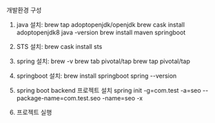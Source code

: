 개발환경 구성
1. java 설치: 
    brew tap adoptopenjdk/openjdk
    brew cask install adoptopenjdk8
    java -version
    brew install maven
    springboot

2. STS 설치: 
    brew cask install sts
3. spring 설치:
    brew -v
    brew tab pivotal/tap
    brew tap pivotal/tap
4. springboot 설치:
    brew install springboot
    spring --version

5. spring boot backend 프로젝트 설치
    spring init -g=com.test -a=seo --package-name=com.test.seo -name=seo -x


6. 프로젝트 실행
    